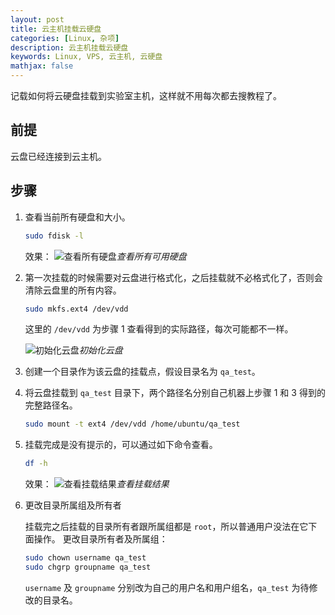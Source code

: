 ```yaml
---
layout: post
title: 云主机挂载云硬盘
categories: [Linux, 杂项]
description: 云主机挂载云硬盘
keywords: Linux, VPS, 云主机, 云硬盘
mathjax: false
---
```


记载如何将云硬盘挂载到实验室主机，这样就不用每次都去搜教程了。

## 前提

云盘已经连接到云主机。

## 步骤

1. 查看当前所有硬盘和大小。

    ```bash
    sudo fdisk -l
    ```

    效果：
    ![查看所有硬盘](https://const-blog.oss-cn-beijing.aliyuncs.com/img/2018-04-27-01.jpg)_查看所有可用硬盘_

2. 第一次挂载的时候需要对云盘进行格式化，之后挂载就不必格式化了，否则会清除云盘里的所有内容。

    ```bash
    sudo mkfs.ext4 /dev/vdd
    ```

    这里的 `/dev/vdd` 为步骤 1 查看得到的实际路径，每次可能都不一样。

    ![初始化云盘](https://const-blog.oss-cn-beijing.aliyuncs.com/img/2018-04-27-02.jpg)_初始化云盘_

3. 创建一个目录作为该云盘的挂载点，假设目录名为 `qa_test`。

4. 将云盘挂载到 `qa_test` 目录下，两个路径名分别自己机器上步骤 1 和 3 得到的完整路径名。

    ```bash
    sudo mount -t ext4 /dev/vdd /home/ubuntu/qa_test
    ```

5. 挂载完成是没有提示的，可以通过如下命令查看。

    ```bash
    df -h
    ```
    效果：
    ![查看挂载结果](https://const-blog.oss-cn-beijing.aliyuncs.com/img/2018-04-27-03.jpg)_查看挂载结果_

6. 更改目录所属组及所有者

    挂载完之后挂载的目录所有者跟所属组都是 `root`，所以普通用户没法在它下面操作。
    更改目录所有者及所属组：

    ```bash
    sudo chown username qa_test
    sudo chgrp groupname qa_test
    ```

    `username` 及 `groupname` 分别改为自己的用户名和用户组名，`qa_test` 为待修改的目录名。
